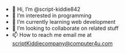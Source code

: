 - 👋 Hi, I’m @script-kiddie842
- 👀 I’m interested in programming 
- 🌱 I’m currently learning web development 
- 💞️ I’m looking to collaborate on related stuff
- 📫 How to reach me email me at scriptKiddiecompany@computer4u.com

<!---
script-kiddie842/script-kiddie842 is a ✨ special ✨ repository because its `README.md` (this file) appears on your GitHub profile.
You can click the Preview link to take a look at your changes.
--->
